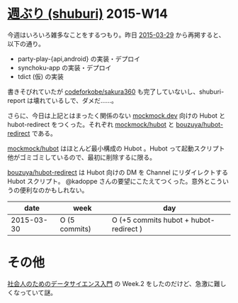 # [週ぶり (shuburi)][shuburi] 2015-W14

今週はいろいろ雑多なことをするつもり。昨日 [2015-03-29][] から再掲すると、以下の通り。

- party-play-{api,android} の実装・デプロイ
- synchoku-app の実装・デプロイ
- tdict (仮) の実装

書きそびれていたが [codeforkobe/sakura360][] も完了していないし、shuburi-report は壊れているしで、ダメだ……。

さらに、今日は上記とはまったく関係のない [mockmock.dev](http://mockmock.connpass.com/) 向けの Hubot と hubot-redirect をつくった。それぞれ [mockmock/hubot][] と [bouzuya/hubot-redirect][] である。

[mockmock/hubot][] はほとんど最小構成の Hubot 。Hubot って起動スクリプト他がゴミゴミしているので、最初に削除するに限る。

[bouzuya/hubot-redirect][] は Hubot 向けの DM を Channel にリダイレクトする Hubot スクリプト。 @kadoppe さんの要望にこたえてつくった。意外とこういうの便利なのかもしれない。

date       | week           | day
-----------|----------------|-----------------
2015-03-30 | O (5 commits)  | O (+5 commits hubot + hubot-redirect )

# その他

[社会人のためのデータサイエンス入門](https://lms.gacco.org/courses/gacco/ga031/2015_03/about) の Week.2 をしたのだけど、急激に難しくなっていて謎。

[shuburi]: http://shuburi.org
[bouzuya/hubot-redirect]: https://github.com/bouzuya/hubot-redirect
[codeforkobe/sakura360]: https://github.com/codeforkobe/sakura360
[mockmock/hubot]: https://github.com/mockmock/hubot
[2015-03-29]: https://blog.bouzuya.net/2015/03/29/
